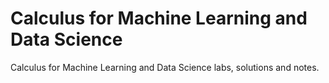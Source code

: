 # Calculus for Machine Learning and Data Science 

Calculus for Machine Learning and Data Science labs, solutions and notes.
